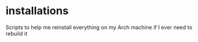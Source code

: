 # installations
Scripts to help me reinstall everything on my Arch machine if I ever need to rebuild it
